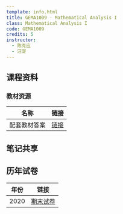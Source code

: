 ```yaml
---
template: info.html
title: GEMA1009 - Mathematical Analysis I
class: Mathematical Analysis I
code: GEMA1009
credits: 5
instructor: 
  - 陈克应
  - 汪湜
---
```


## 课程资料

### 教材资源

| 名称 | 链接 |
| --- | --- |
| 配套教材答案 | [链接](./GEMA1009/数学分析(I)部分习题答案（无第六章）.pdf) |

## 笔记共享

## 历年试卷


| 年份 | 链接 |
| --- | --- |
| 2020 | [期末试卷](./GEMA1009/2020Fall-final.pdf) |